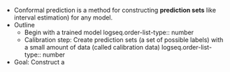 - Conformal prediction is a method for constructing **prediction sets** like interval estimation) for any model.
- Outline
	- Begin with a trained model
	  logseq.order-list-type:: number
	- Calibration step: Create prediction sets (a set of possible labels)  with a small amount of data (called calibration data)
	  logseq.order-list-type:: number
- Goal: Construct a